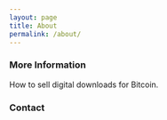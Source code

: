 ```yaml
---
layout: page
title: About
permalink: /about/
---
```


### More Information

How to sell digital downloads for Bitcoin.

### Contact


